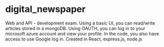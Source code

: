 # digital_newspaper
Web and API - development exam. Using a basic UI, you can read/write articles stored in a mongoDB. Using OAUTH, you can log in to your microsoft azure account and view your profile. In the code, you also have access to use Google log in.  Created in React, express.js, node.js
